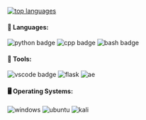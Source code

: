 <!--- ### Hi there 👋

**msavoiu/msavoiu** is a ✨ _special_ ✨ repository because its `README.md` (this file) appears on your GitHub profile. --->

<!--- [![msavoiu github stats](https://github-readme-stats.vercel.app/api?username=msavoiu)](https://github.com/msavoiu/github-readme-stats) --->
[![top languages](https://github-readme-stats.vercel.app/api/top-langs/?username=msavoiu)](https://github.com/msavoiu/github-readme-stats)

<!---Here are some ideas to get you started:

- 🔭 I’m currently working on ...
- 🌱 I’m currently learning ...
- 👯 I’m looking to collaborate on ...
- 🤔 I’m looking for help with ...
- 💬 Ask me about ...
- 📫 How to reach me: ...--->
#### 💬 Languages:
![python badge](https://img.shields.io/badge/-Python-3776AB?logo=python&logoColor=white)
![cpp badge](https://img.shields.io/badge/-C++-00599C?logo=cplusplus&logoColor=white)
![bash badge](https://img.shields.io/badge/-BASH-4EAA25?logo=gnu-bash&logoColor=white)
#### 🔧 Tools:
![vscode badge](https://img.shields.io/badge/-VSCode-007ACC?logo=visual%20studio%20code&logoColor=white)
![flask](https://img.shields.io/badge/-Flask-000000?logo=flask&logoColor=white)
![ae](https://img.shields.io/badge/-After%20Effects%20CC-9999FF?logo=adobe%20after%20effects&logoColor=white)
#### 🖥️ Operating Systems:
![windows](https://img.shields.io/badge/-Windows%2010/11-0078D4?logo=windows&logoColor=white)
![ubuntu](https://img.shields.io/badge/-Linux%20(Ubuntu)-E95420?logo=ubuntu&logoColor=white)
![kali](https://img.shields.io/badge/-Linux%20(Kali)-557C94?logo=kali%20linux&logoColor=white)
<!---- ⚡ Fun fact: ...--->
